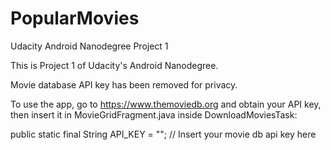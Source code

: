 # PopularMovies
Udacity Android Nanodegree Project 1

This is Project 1 of Udacity's Android Nanodegree. 

Movie database API key has been removed for privacy. 

To use the app, go to https://www.themoviedb.org and obtain your API key, then insert it in MovieGridFragment.java inside DownloadMoviesTask:

public static final String API_KEY = ""; // Insert your movie db api key here
